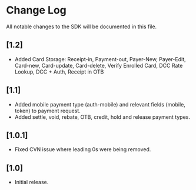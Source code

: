 # Change Log
All notable changes to the SDK will be documented in this file.

## [1.2]
- Added Card Storage: Receipt-in, Payment-out, Payer-New, Payer-Edit, Card-new, Card-update, Card-delete, Verify Enrolled Card, DCC Rate Lookup, DCC + Auth, Receipt in OTB

## [1.1]
- Added mobile payment type (auth-mobile) and relevant fields (mobile, token) to payment request.
- Added settle, void, rebate, OTB, credit, hold and release payment types.

## [1.0.1]
- Fixed CVN issue where leading 0s were being removed.

## [1.0]
- Initial release.

